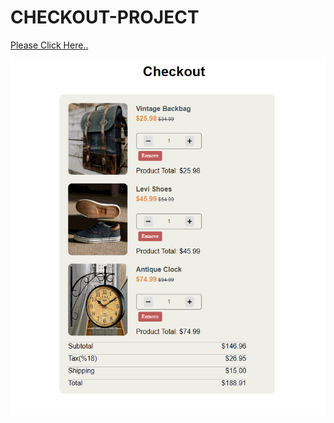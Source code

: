 # CHECKOUT-PROJECT
[Please Click Here..](https://ironstone-a.github.io/CHECKOUT-PROJECT/)


![gif](https://github.com/IRONSTONE-A/CHECKOUT-PROJECT/blob/master/checkout_app.gif)
